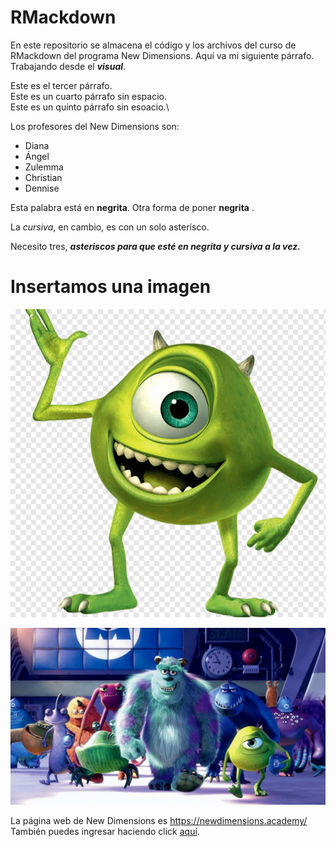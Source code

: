 # RMackdown

En este repositorio se almacena el código y los archivos del curso de RMackdown del programa New Dimensions. Aquí va mi siguiente párrafo. Trabajando desde el ***visual***.

Este es el tercer párrafo.\
Este es un cuarto párrafo sin espacio.\
Este es un quinto párrafo sin esoacio.\

Los profesores del New Dimensions son:

-   Diana
-   Ángel
-   Zulemma
-   Christian
-   Dennise

Esta palabra está en **negrita**. Otra forma de poner **negrita** .

La *cursiva*, en cambio, es con un solo asterísco.

Necesito tres, ***asteriscos para que esté en negrita y cursiva a la vez.***

# Insertamos una imagen

![](imagenes/monster.png)

![Película Favorita](imagenes/INC.jpg)

La página web de New Dimensions es <https://newdimensions.academy/>\
También puedes ingresar haciendo click [aquí](https://newdimensions.academy/).
